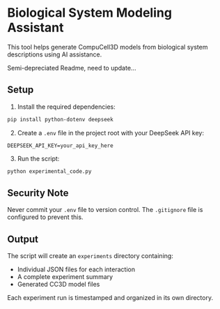 # Biological System Modeling Assistant

This tool helps generate CompuCell3D models from biological system descriptions using AI assistance.

Semi-depreciated Readme, need to update...

## Setup

1. Install the required dependencies:
```bash
pip install python-dotenv deepseek
```

2. Create a `.env` file in the project root with your DeepSeek API key:
```
DEEPSEEK_API_KEY=your_api_key_here
```

3. Run the script:
```bash
python experimental_code.py
```

## Security Note

Never commit your `.env` file to version control. The `.gitignore` file is configured to prevent this.

## Output

The script will create an `experiments` directory containing:
- Individual JSON files for each interaction
- A complete experiment summary
- Generated CC3D model files

Each experiment run is timestamped and organized in its own directory. 